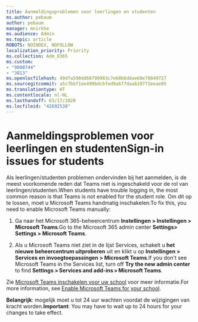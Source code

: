 ```yaml
---
title: Aanmeldingsproblemen voor leerlingen en studenten
ms.author: pebaum
author: pebaum
manager: mnirkhe
ms.audience: Admin
ms.topic: article
ROBOTS: NOINDEX, NOFOLLOW
localization_priority: Priority
ms.collection: Adm_O365
ms.custom:
- "9000744"
- "3813"
ms.openlocfilehash: 49dfa590dd68790983c7e68b6ddae60e70849727
ms.sourcegitcommit: a5c7bbf1ee499bdcbfed9a677daab19772eeae05
ms.translationtype: HT
ms.contentlocale: nl-NL
ms.lasthandoff: 03/17/2020
ms.locfileid: "42692538"
---
```

# <a name="sign-in-issues-for-students"></a><span data-ttu-id="564c3-102">Aanmeldingsproblemen voor leerlingen en studenten</span><span class="sxs-lookup"><span data-stu-id="564c3-102">Sign-in issues for students</span></span>

<span data-ttu-id="564c3-103">Als leerlingen/studenten problemen ondervinden bij het aanmelden, is de meest voorkomende reden dat Teams niet is ingeschakeld voor de rol van leerlingen/studenten.</span><span class="sxs-lookup"><span data-stu-id="564c3-103">When students have trouble logging in, the most common reason is that Teams is not enabled for the student role.</span></span> <span data-ttu-id="564c3-104">Om dit op te lossen, moet u Microsoft Teams handmatig inschakelen:</span><span class="sxs-lookup"><span data-stu-id="564c3-104">To fix this, you need to enable Microsoft Teams manually:</span></span>

1. <span data-ttu-id="564c3-105">Ga naar het Microsoft 365-beheercentrum **Instellingen > Instellingen > Microsoft Teams**.</span><span class="sxs-lookup"><span data-stu-id="564c3-105">Go to the Microsoft 365 admin center **Settings> Settings > Microsoft Teams**.</span></span> 

2. <span data-ttu-id="564c3-106">Als u Microsoft Teams niet ziet in de lijst Services, schakelt u **het nieuwe beheercentrum uitproberen** uit en klikt u op **Instellingen > Services en invoegtoepassingen > Microsoft Teams**.</span><span class="sxs-lookup"><span data-stu-id="564c3-106">If you don't see Microsoft Teams in the Services list, turn off **Try the new admin center** to find **Settings > Services and add-ins > Microsoft Teams**.</span></span> 

<span data-ttu-id="564c3-107">Zie [Microsoft Teams inschakelen voor uw school](https://docs.microsoft.com/microsoft-365/education/intune-edu-trial/enable-microsoft-teams#enable-microsoft-teams-for-your-school-1) voor meer informatie.</span><span class="sxs-lookup"><span data-stu-id="564c3-107">For more information, see [Enable Microsoft Teams for your school](https://docs.microsoft.com/microsoft-365/education/intune-edu-trial/enable-microsoft-teams#enable-microsoft-teams-for-your-school-1).</span></span> 

<span data-ttu-id="564c3-108">**Belangrijk**: mogelijk moet u tot 24 uur wachten voordat de wijzigingen van kracht worden.</span><span class="sxs-lookup"><span data-stu-id="564c3-108">**Important**: You may have to wait up to 24 hours for your changes to take effect.</span></span>

 
